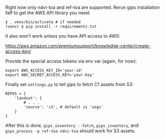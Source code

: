 
Right now only ndvi-toa and ref-toa are supported.  Rerun gips installation
faff to get the AWS API library you need:

```
$ . venv/bin/activate # if needed
(venv) $ pip install -r requirements.txt
```

It also won't work unless you have API access to AWS:

https://aws.amazon.com/premiumsupport/knowledge-center/create-access-key/

Provide the special access tokens via env var (again, for now):

```
export AWS_ACCESS_KEY_ID='your-id'
export AWS_SECRET_ACCESS_KEY='your-key'
```

Finally set `settings.py` to tell gips to fetch C1 assets from S3:

```
REPOS = {
    'landsat': {
        # . . .
        'source': 's3', # default is 'usgs'
    }
}
```

After this is done, `gips_inventory --fetch`, `gips_inventory`, and
`gips_process -p ref-toa ndvi-toa` should work for S3 assets.

